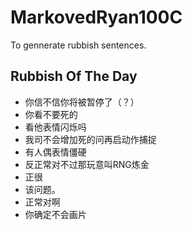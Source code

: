 # MarkovedRyan100C
To gennerate rubbish sentences.
## Rubbish Of The Day
- 你信不信你将被暂停了（？）
- 你看不要死的
- 看他表情闪烁吗
- 我司不会增加死的问再启动作捕捉
- 有人偶表情僵硬
- 反正常对不过那玩意叫RNG炼金
- 正很
- 该问题。
- 正常对啊
- 你确定不会画片
